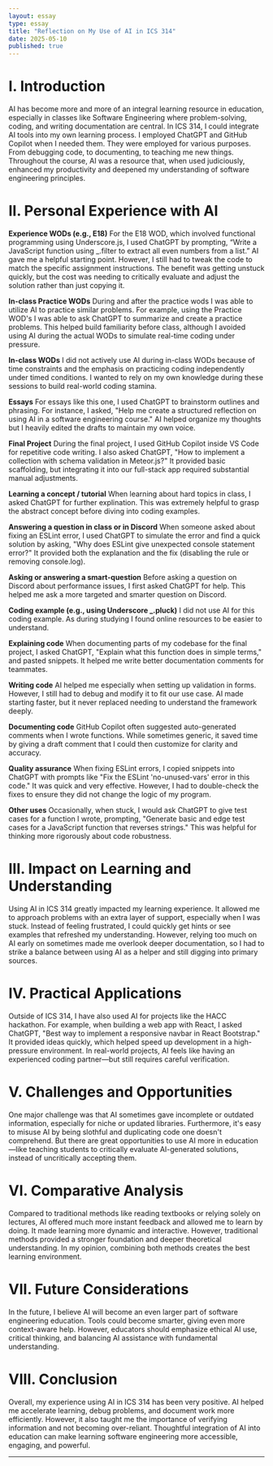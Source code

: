 ```yaml
---
layout: essay
type: essay
title: "Reflection on My Use of AI in ICS 314"
date: 2025-05-10
published: true
---
```


# I. Introduction

AI has become more and more of an integral learning resource in education, especially in classes like Software Engineering where problem-solving, coding, and writing documentation are central. In ICS 314, I could integrate AI tools into my own learning process. I employed ChatGPT and GitHub Copilot when I needed them. They were employed for various purposes. From debugging code, to documenting, to teaching me new things. Throughout the course, AI was a resource that, when used judiciously, enhanced my productivity and deepened my understanding of software engineering principles.


# II. Personal Experience with AI

**Experience WODs (e.g., E18)** 
For the E18 WOD, which involved functional programming using Underscore.js, I used ChatGPT by prompting, “Write a JavaScript function using _.filter to extract all even numbers from a list.” AI gave me a helpful starting point. However, I still had to tweak the code to match the specific assignment instructions. The benefit was getting unstuck quickly, but the cost was needing to critically evaluate and adjust the solution rather than just copying it.

**In-class Practice WODs** 
During and after the practice wods I was able to utilize AI to practice similar problems. For example, using the Practice WOD's I was able to ask ChatGPT to summarize and create a practice problems. This helped build familiarity before class, although I avoided using AI during the actual WODs to simulate real-time coding under pressure.

**In-class WODs** 
I did not actively use AI during in-class WODs because of time constraints and the emphasis on practicing coding independently under timed conditions. I wanted to rely on my own knowledge during these sessions to build real-world coding stamina.

**Essays** 
For essays like this one, I used ChatGPT to brainstorm outlines and phrasing. For instance, I asked, "Help me create a structured reflection on using AI in a software engineering course." AI helped organize my thoughts but I heavily edited the drafts to maintain my own voice.

**Final Project** 
During the final project, I used GitHub Copilot inside VS Code for repetitive code writing. I also asked ChatGPT, "How to implement a collection with schema validation in Meteor.js?" It provided basic scaffolding, but integrating it into our full-stack app required substantial manual adjustments.

**Learning a concept / tutorial** 
When learning about hard topics in class, I asked ChatGPT for further explination. This was extremely helpful to grasp the abstract concept before diving into coding examples.

**Answering a question in class or in Discord** 
When someone asked about fixing an ESLint error, I used ChatGPT to simulate the error and find a quick solution by asking, "Why does ESLint give unexpected console statement error?" It provided both the explanation and the fix (disabling the rule or removing console.log).

**Asking or answering a smart-question** 
Before asking a question on Discord about performance issues, I first asked ChatGPT for help. This helped me ask a more targeted and smarter question on Discord.

**Coding example (e.g., using Underscore _.pluck)** 
I did not use AI for this coding example. As during studying I found online resources to be easier to understand.

**Explaining code** 
When documenting parts of my codebase for the final project, I asked ChatGPT, "Explain what this function does in simple terms," and pasted snippets. It helped me write better documentation comments for teammates.

**Writing code** 
AI helped me especially when setting up validation in forms. However, I still had to debug and modify it to fit our use case. AI made starting faster, but it never replaced needing to understand the framework deeply.

**Documenting code** 
GitHub Copilot often suggested auto-generated comments when I wrote functions. While sometimes generic, it saved time by giving a draft comment that I could then customize for clarity and accuracy.

**Quality assurance** 
When fixing ESLint errors, I copied snippets into ChatGPT with prompts like "Fix the ESLint 'no-unused-vars' error in this code." It was quick and very effective. However, I had to double-check the fixes to ensure they did not change the logic of my program.

**Other uses** 
Occasionally, when stuck, I would ask ChatGPT to give test cases for a function I wrote, prompting, "Generate basic and edge test cases for a JavaScript function that reverses strings." This was helpful for thinking more rigorously about code robustness.

# III. Impact on Learning and Understanding

Using AI in ICS 314 greatly impacted my learning experience. It allowed me to approach problems with an extra layer of support, especially when I was stuck. Instead of feeling frustrated, I could quickly get hints or see examples that refreshed my understanding. However, relying too much on AI early on sometimes made me overlook deeper documentation, so I had to strike a balance between using AI as a helper and still digging into primary sources.

# IV. Practical Applications

Outside of ICS 314, I have also used AI for projects like the HACC hackathon. For example, when building a web app with React, I asked ChatGPT, "Best way to implement a responsive navbar in React Bootstrap." It provided ideas quickly, which helped speed up development in a high-pressure environment. In real-world projects, AI feels like having an experienced coding partner—but still requires careful verification.

# V. Challenges and Opportunities

One major challenge was that AI sometimes gave incomplete or outdated information, especially for niche or updated libraries. Furthermore, it's easy to misuse AI by being slothful and duplicating code one doesn't comprehend. But there are great opportunities to use AI more in education—like teaching students to critically evaluate AI-generated solutions, instead of uncritically accepting them.

# VI. Comparative Analysis

Compared to traditional methods like reading textbooks or relying solely on lectures, AI offered much more instant feedback and allowed me to learn by doing. It made learning more dynamic and interactive. However, traditional methods provided a stronger foundation and deeper theoretical understanding. In my opinion, combining both methods creates the best learning environment.

# VII. Future Considerations

In the future, I believe AI will become an even larger part of software engineering education. Tools could become smarter, giving even more context-aware help. However, educators should emphasize ethical AI use, critical thinking, and balancing AI assistance with fundamental understanding.

# VIII. Conclusion

Overall, my experience using AI in ICS 314 has been very positive. AI helped me accelerate learning, debug problems, and document work more efficiently. However, it also taught me the importance of verifying information and not becoming over-reliant. Thoughtful integration of AI into education can make learning software engineering more accessible, engaging, and powerful.

---
